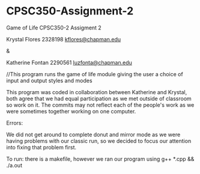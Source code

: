 # CPSC350-Assignment-2
Game of Life
CPSC350-2
Assigment 2

Krystal Flores
2328198
kflores@chapman.edu

&

Katherine Fontan
2290561
luzfonta@chapman.edu

//This program runs the game of life module giving the user a choice of input and output styles and modes

This program was coded in collaboration between Katherine and Krystal, both agree that we had equal participation as we met outside of classroom so work on it. The commits may not reflect each of the people's work as we were sometimes together working on one computer.

Errors:


We did not get around to complete donut and mirror mode as we were having problems with our classic run, so we decided to focus our attention into fixing that problem first.

To run: there is a makefile, however we ran our program using g++ *.cpp && ./a.out

